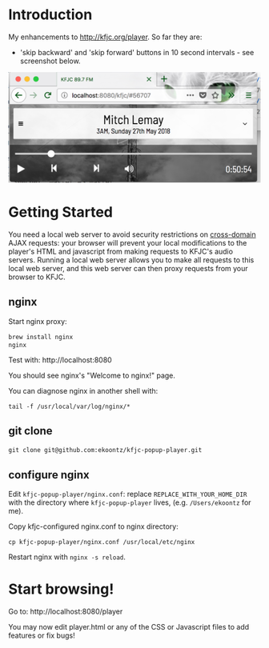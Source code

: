 # Introduction

My enhancements to http://kfjc.org/player. So far they are:

- 'skip backward' and 'skip forward' buttons in 10 second intervals - see screenshot below.

![Screenshot](screenshot.png)

# Getting Started

You need a local web server to avoid security restrictions on [cross-domain](https://stackoverflow.com/questions/23959912/ajax-cross-origin-request-blocked-the-same-origin-policy-disallows-reading-the) AJAX requests: your browser will prevent your local modifications to the player's HTML and javascript from making requests to KFJC's audio servers. Running a local web server allows you to make all requests to this local web server, and this web server can then proxy requests from your browser to KFJC.

## nginx

Start nginx proxy:

```
brew install nginx
nginx
```

Test with: http://localhost:8080

You should see nginx's "Welcome to nginx!" page.

You can diagnose nginx in another shell with:

```
tail -f /usr/local/var/log/nginx/*
```

## git clone

```
git clone git@github.com:ekoontz/kfjc-popup-player.git
```

## configure nginx

Edit `kfjc-popup-player/nginx.conf`: replace
`REPLACE_WITH_YOUR_HOME_DIR` with the directory where
`kfjc-popup-player` lives, (e.g. `/Users/ekoontz` for me).

Copy kfjc-configured nginx.conf to nginx directory:

```
cp kfjc-popup-player/nginx.conf /usr/local/etc/nginx
```

Restart nginx with `nginx -s reload`.


# Start browsing!

Go to: http://localhost:8080/player

You may now edit player.html or any of the CSS or Javascript files to add features or fix bugs!
